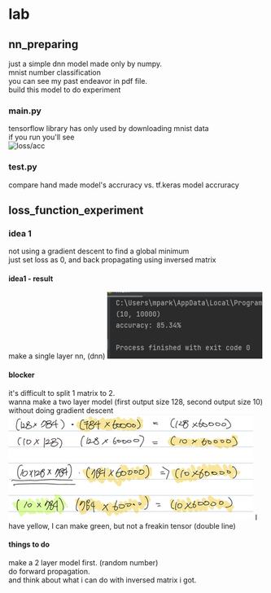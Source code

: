 # lab

## nn_preparing
just a simple dnn model made only by numpy.<br>
mnist number classification<br>
you can see my past endeavor in pdf file.<br>
build this model to do experiment

### main.py
tensorflow library has only used by downloading mnist data<br>
if you run you'll see<br>
![loss/acc](gif1.gif)

### test.py
compare hand made model's accruracy vs. tf.keras model accruracy

## loss_function_experiment
### idea 1
not using a gradient descent to find a global minimum<br>
just set loss as 0, and back propagating using inversed matrix

#### idea1 - result
make a single layer nn, (dnn)
![acc_without gradient_descent](img1.png)

#### blocker
it's difficult to split 1 matrix to 2.<br>
wanna make a two layer model (first output size 128, second output size 10) without doing gradient descent<br>
![acc_without gradient_descent](img2.png)
I have yellow, I can make green, but not a freakin tensor (double line)

#### things to do
make a 2 layer model first. (random number)<br>
do forward propagation.<br>
and think about what i can do with inversed matrix i got.

